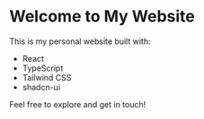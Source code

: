# Welcome to My Website

This is my personal website built with:

- React
- TypeScript
- Tailwind CSS
- shadcn-ui

Feel free to explore and get in touch!
